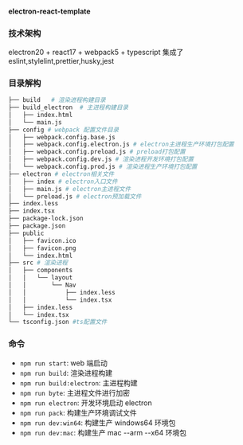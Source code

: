 #### electron-react-template

### 技术架构

electron20 + react17 + webpack5 + typescript
集成了eslint,stylelint,prettier,husky,jest
### 目录解构

```bash
├── build   # 渲染进程构建目录
├── build_electron  # 主进程构建目录
│   ├── index.html
│   └── main.js
├── config # webpack 配置文件目录
│   ├── webpack.config.base.js
│   ├── webpack.config.electron.js # electron主进程生产环境打包配置
│   ├── webpack.config.preload.js # preload打包配置
│   ├── webpack.config.dev.js # 渲染进程开发环境打包配置
│   └── webpack.config.prod.js # 渲染进程生产环境打包配置
├── electron # electron相关文件
│   ├── index # electron入口文件
│   ├── main.js # electron主进程文件
│   └── preload.js # electron预加载文件
├── index.less
├── index.tsx
├── package-lock.json
├── package.json
├── public
│   ├── favicon.ico
│   ├── favicon.png
│   └── index.html
├── src # 渲染进程
│   ├── components
│   │   └── layout
│   │       └── Nav
│   │           ├── index.less
│   │           └── index.tsx
│   ├── index.less
│   └── index.tsx
└── tsconfig.json #ts配置文件
```

### 命令

- `npm run start`: web 端启动
- `npm run build`: 渲染进程构建
- `npm run build:electron`: 主进程构建
- `npm run byte`: 主进程文件进行加密
- `npm run electron`: 开发环境启动 electron
- `npm run pack`: 构建生产环境调试文件
- `npm run dev:win64`: 构建生产 windows64 环境包
- `npm run dev:mac`: 构建生产 mac --arm --x64 环境包
